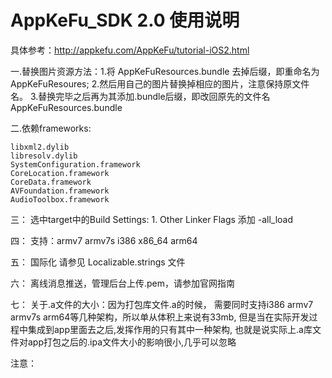 


# AppKeFu_SDK 2.0 使用说明

具体参考：http://appkefu.com/AppKeFu/tutorial-iOS2.html


一.替换图片资源方法：1.将 AppKeFuResources.bundle 去掉后缀，即重命名为 AppKeFuResoures;
                  2.然后用自己的图片替换掉相应的图片，注意保持原文件名。
                  3.替换完毕之后再为其添加.bundle后缀，即改回原先的文件名AppKeFuResources.bundle


二.依赖frameworks:

    libxml2.dylib
    libresolv.dylib
    SystemConfiguration.framework
    CoreLocation.framework
    CoreData.framework
    AVFoundation.framework
    AudioToolbox.framework
    

三：
 选中target中的Build Settings:
    1. Other Linker Flags 添加 -all_load


四：
 支持：armv7 armv7s i386 x86_64 arm64


五：
 国际化 请参见 Localizable.strings 文件
 
六：
 离线消息推送，管理后台上传.pem，请参加官网指南
 
七：
  关于.a文件的大小：因为打包库文件.a的时候，
  需要同时支持i386 armv7 armv7s arm64等几种架构，所以单从体积上来说有33mb,
  但是当在实际开发过程中集成到app里面去之后,发挥作用的只有其中一种架构,
  也就是说实际上.a库文件对app打包之后的.ipa文件大小的影响很小,几乎可以忽略
  

注意：



 

































